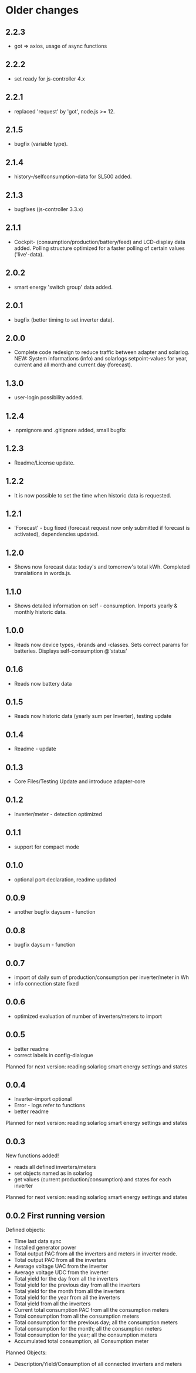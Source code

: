 # Older changes
## 2.2.3

-   got => axios, usage of async functions

## 2.2.2

-   set ready for js-controller 4.x

## 2.2.1

-   replaced 'request' by 'got', node.js >= 12.

## 2.1.5

-   bugfix (variable type).

## 2.1.4

-   history-/selfconsumption-data for SL500 added.

## 2.1.3

-   bugfixes (js-controller 3.3.x)

## 2.1.1

-   Cockpit- (consumption/production/battery/feed) and LCD-display data added. Polling structure optimized for a faster polling of certain values ('live'-data).

## 2.0.2

-   smart energy 'switch group' data added.

## 2.0.1

-   bugfix (better timing to set inverter data).

## 2.0.0

-   Complete code redesign to reduce traffic between adapter and solarlog. NEW: System informations (info) and solarlogs setpoint-values for year, current and all month and current day (forecast).

## 1.3.0

-   user-login possibility added.

## 1.2.4

-   .npmignore and .gitignore added, small bugfix

## 1.2.3

-   Readme/License update.

## 1.2.2

-   It is now possible to set the time when historic data is requested.

## 1.2.1

-   'Forecast' - bug fixed (forecast request now only submitted if forecast is activated), dependencies updated.

## 1.2.0

-   Shows now forecast data: today's and tomorrow's total kWh. Completed translations in words.js.

## 1.1.0

-   Shows detailed information on self - consumption. Imports yearly & monthly historic data.

## 1.0.0

-   Reads now device types, -brands and -classes. Sets correct params for batteries. Displays self-consumption @'status'

## 0.1.6

-   Reads now battery data

## 0.1.5

-   Reads now historic data (yearly sum per Inverter), testing update

## 0.1.4

-   Readme - update

## 0.1.3

-   Core Files/Testing Update and introduce adapter-core

## 0.1.2

-   Inverter/meter - detection optimized

## 0.1.1

-   support for compact mode

## 0.1.0

-   optional port declaration, readme updated

## 0.0.9

-   another bugfix daysum - function

## 0.0.8

-   bugfix daysum - function

## 0.0.7

-   import of daily sum of production/consumption per inverter/meter in Wh
-   info connection state fixed

## 0.0.6

-   optimized evaluation of number of inverters/meters to import

## 0.0.5

-   better readme
-   correct labels in config-dialogue

Planned for next version: reading solarlog smart energy settings and states

## 0.0.4

-   Inverter-import optional
-   Error - logs refer to functions
-   better readme

Planned for next version: reading solarlog smart energy settings and states

## 0.0.3

New functions added!

-   reads all defined inverters/meters
-   set objects named as in solarlog
-   get values (current production/consumption) and states for each inverter

Planned for next version: reading solarlog smart energy settings and states

## 0.0.2 First running version

Defined objects:

-   Time last data sync
-   Installed generator power
-   Total output PAC from all the inverters and meters in inverter mode.
-   Total output PAC from all the inverters
-   Average voltage UAC from the inverter
-   Average voltage UDC from the inverter
-   Total yield for the day from all the inverters
-   Total yield for the previous day from all the inverters
-   Total yield for the month from all the inverters
-   Total yield for the year from all the inverters
-   Total yield from all the inverters
-   Current total consumption PAC from all the consumption meters
-   Total consumption from all the consumption meters
-   Total consumption for the previous day; all the consumption meters
-   Total consumption for the month; all the consumption meters
-   Total consumption for the year; all the consumption meters
-   Accumulated total consumption, all Consumption meter

Planned Objects:

-   Description/Yield/Consumption of all connected inverters and meters